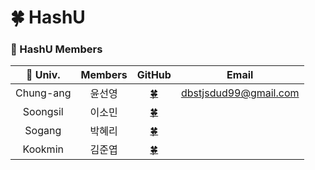 # 🍀 HashU


### 🍟 HashU Members

| 🏫 Univ.              | Members        | GitHub |Email|
|:-------------------------:|:----------------:|:----------------:|:----------------:|
|  Chung-ang       | 윤선영 |<a href="https://github.com/yunseonyeong" title="Documentation">🍀</a> |dbstjsdud99@gmail.com|
|  Soongsil       | 이소민 |<a href="https://github.com/somsom13" title="Documentation">🍀</a> ||
|  Sogang       | 박혜리 |<a href="https://github.com/autumndr3ams" title="Documentation">🍀</a> ||
|  Kookmin       | 김준엽 |<a href="https://github.com/th0950" title="Documentation">🍀</a> ||
